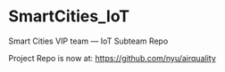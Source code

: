 # SmartCities_IoT
Smart Cities VIP team — IoT Subteam Repo

Project Repo is now at: https://github.com/nyu/airquality
